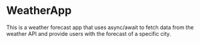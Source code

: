 # WeatherApp
This is a weather forecast app that uses async/await to fetch data from the weather API and provide users with the forecast of a specific city.   
